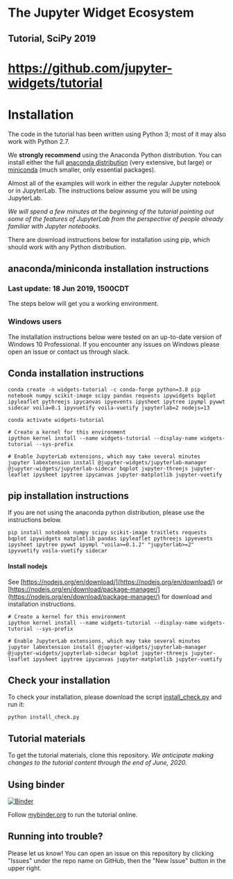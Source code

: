 # The Jupyter Widget Ecosystem

## Tutorial, SciPy 2019

# https://github.com/jupyter-widgets/tutorial

# Installation

The code in the tutorial has been written using Python 3; most of it may also work with Python 2.7.

We **strongly recommend** using the Anaconda Python distribution. You can install either the full [anaconda distribution](https://www.continuum.io/downloads) (very extensive, but large) or [miniconda](https://conda.io/miniconda.html) (much smaller, only essential packages).

Almost all of the examples will work in either the regular Jupyter notebook or in JupyterLab. The instructions below assume you will be using JupyterLab.

*We will spend a few minutes at the beginning of the tutorial pointing out some of the features of JupyterLab from the perspective of people already familiar with Jupyter notebooks.*

There are download instructions below for installation using pip, which should work with any Python distribution.

## anaconda/miniconda installation instructions
### Last update: 18 Jun 2019, 1500CDT

The steps below will get you a working environment.

### Windows users

The installation instructions below were tested on an up-to-date version of Windows 10 Professional. If you encounter any issues on Windows please open an issue or contact us through slack.

## Conda installation instructions

```
conda create -n widgets-tutorial -c conda-forge python=3.8 pip notebook numpy scikit-image scipy pandas requests ipywidgets bqplot ipyleaflet pythreejs ipycanvas ipyevents ipysheet ipytree ipympl pywwt sidecar voila=0.1 ipyvuetify voila-vuetify jupyterlab=2 nodejs=13

conda activate widgets-tutorial

# Create a kernel for this environment
ipython kernel install --name widgets-tutorial --display-name widgets-tutorial --sys-prefix

# Enable JupyterLab extensions, which may take several minutes
jupyter labextension install @jupyter-widgets/jupyterlab-manager @jupyter-widgets/jupyterlab-sidecar bqplot jupyter-threejs jupyter-leaflet ipysheet ipytree ipycanvas jupyter-matplotlib jupyter-vuetify
```

## pip installation instructions

If you are not using the anaconda python distribution, please use the instructions below.

```
pip install notebook numpy scipy scikit-image traitlets requests bqplot ipywidgets matplotlib pandas ipyleaflet pythreejs ipyevents ipysheet ipytree pywwt ipympl "voila>=0.1.2" "jupyterlab>=2" ipyvuetify voila-vuetify sidecar
```


#### Install nodejs

See [https://nodejs.org/en/download/](https://nodejs.org/en/download/) or [https://nodejs.org/en/download/package-manager/](https://nodejs.org/en/download/package-manager/) for download and installation instructions.

```
# Create a kernel for this environment
ipython kernel install --name widgets-tutorial --display-name widgets-tutorial --sys-prefix

# Enable JupyterLab extensions, which may take several minutes
jupyter labextension install @jupyter-widgets/jupyterlab-manager @jupyter-widgets/jupyterlab-sidecar bqplot jupyter-threejs jupyter-leaflet ipysheet ipytree ipycanvas jupyter-matplotlib jupyter-vuetify
```

## Check your installation

To check your installation, please download the script [install_check.py](https://raw.githubusercontent.com/jupyter-widgets/tutorial/master/install_check.py) and run it:

```
python install_check.py
```

## Tutorial materials

To get the tutorial materials, clone this repository. *We anticipate making changes to the tutorial content through the end of June, 2020.*

## Using binder

[![Binder](https://mybinder.org/badge.svg)](https://mybinder.org/v2/gh/jupyter-widgets/tutorial/master)

Follow [mybinder.org](https://mybinder.org/v2/gh/jupyter-widgets/tutorial/master) to run the tutorial online.


## Running into trouble?

Please let us know! You can open an issue on this repository by clicking "Issues" under the repo name on GitHub, then the "New Issue" button in the upper right.
